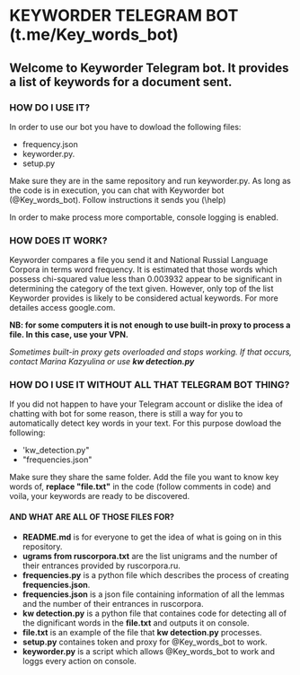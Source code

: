 # KEYWORDER TELEGRAM BOT (t.me/Key_words_bot)

## Welcome to Keyworder Telegram bot. It provides a list of keywords for a document sent. 

### HOW DO I USE IT? 
In order to use our bot you have to dowload the following files:
- frequency.json 
- keyworder.py. 
- setup.py

Make sure they are in the same repository and run keyworder.py. As long as the code is in execution, you can chat with Keyworder bot (@Key_words_bot). Follow instructions it sends you (\help)

In order to make process more comportable, console logging is enabled.

### HOW DOES IT WORK? 
Keyworder compares a file you send it and National Russial Language Corpora in terms word frequency. It is estimated that those words which possess chi-squared value less than 0.003932 appear to be significant in determining the category of the text given. However, only top of the list Keyworder provides is likely to be considered actual keywords. For more detailes access google.com.

**NB: for some computers it is not enough to use built-in proxy to process a file. In this case, use your VPN.**

*Sometimes built-in proxy gets overloaded and stops working. If that occurs, contact Marina Kazyulina or use **kw detection.py***

### HOW DO I USE IT WITHOUT ALL THAT TELEGRAM BOT THING?
If you did not happen to have your Telegram account or dislike the idea of chatting with bot for some reason, there is still a way for you to automatically detect key words in your text. For this purpose dowload the following:
+ 'kw_detection.py" 
+ "frequencies.json"

Make sure they share the same folder. Add the file you want to know key words of, **replace "file.txt"** in the code (follow comments in code) and voila, your keywords are ready to be discovered. 


#### AND WHAT ARE ALL OF THOSE FILES FOR? 
+ **README.md** is for everyone to get the idea of what is going on in this repository. 
+ **ugrams from ruscorpora.txt** are the list unigrams and the number of their entrances provided by ruscorpora.ru. 
+ **frequencies.py** is a python file which describes the process of creating **frequencies.json**.
+ **frequencies.json** is a json file containing information of all the lemmas and the number of their entrances in ruscorpora.
+ **kw detection.py** is a python file that containes code for detecting all of the dignificant words in the **file.txt** and outputs it on console. 
+ **file.txt** is an example of the file that **kw detection.py** processes. 
+ **setup.py** containes token and proxy for @Key_words_bot to work.
+ **keyworder.py** is a script which allows @Key_words_bot to work and loggs every action on console. 

